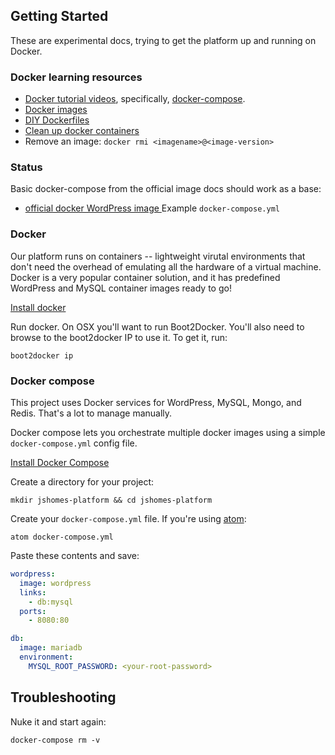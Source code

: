 ## Getting Started

These are experimental docs, trying to get the platform up and running on Docker.

### Docker learning resources

* [Docker tutorial videos](https://www.youtube.com/playlist?list=PLkA60AVN3hh_6cAz8TUGtkYbJSL2bdZ4h), specifically, [docker-compose](https://www.youtube.com/watch?v=gtoT0By8yh4&index=9&list=PLkA60AVN3hh_6cAz8TUGtkYbJSL2bdZ4h).
* [Docker images](http://blog.thoward37.me/articles/where-are-docker-images-stored/)
* [DIY Dockerfiles](http://blog.thoward37.me/articles/where-are-docker-images-stored/#diy-dockerfiles)
* [Clean up docker containers](http://odino.org/spring-cleaning-of-your-docker-containers/)
* Remove an image: `docker rmi <imagename>@<image-version>`

### Status

Basic docker-compose from the official image docs should work as a base:

* [official docker WordPress image ](https://registry.hub.docker.com/_/wordpress/) Example `docker-compose.yml`



### Docker

Our platform runs on containers -- lightweight virutal environments that don't need the overhead of emulating all the hardware of a virtual machine. Docker is a very popular container solution, and it has predefined WordPress and MySQL container images ready to go!

[Install docker](https://docs.docker.com/)

Run docker. On OSX you'll want to run Boot2Docker. You'll also need to browse to the boot2docker IP to use it. To get it, run:

```
boot2docker ip
```


### Docker compose

This project uses Docker services for WordPress, MySQL, Mongo, and Redis. That's a lot to manage manually.

Docker compose lets you orchestrate multiple docker images using a simple `docker-compose.yml` config file.

[Install Docker Compose](https://docs.docker.com/compose/install/)


Create a directory for your project:

```
mkdir jshomes-platform && cd jshomes-platform
```

Create your `docker-compose.yml` file. If you're using [atom](https://atom.io/):

```
atom docker-compose.yml
```

Paste these contents and save:

```yml
wordpress:
  image: wordpress
  links:
    - db:mysql
  ports:
    - 8080:80

db:
  image: mariadb
  environment:
    MYSQL_ROOT_PASSWORD: <your-root-password>
```


## Troubleshooting

Nuke it and start again:

```
docker-compose rm -v
```

